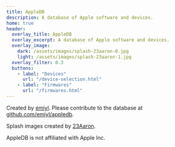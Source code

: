 ```yaml
---
title: AppleDB
description: A database of Apple software and devices.
home: true
header:
  overlay_title: AppleDB
  overlay_excerpt: A database of Apple software and devices.
  overlay_image:
    dark: /assets/images/splash-23aaron-0.jpg
    light: /assets/images/splash-23aaron-1.jpg
  overlay_filter: 0.3
  buttons:
    - label: "Devices"
      url: "/device-selection.html"
    - label: "Firmwares"
      url: "/firmwares.html"
---
```


Created by [emiyl](https://twitter.com/emiyl0). Please contribute to the database at [github.com/emiyl/appledb](https://github.com/emiyl/appledb).

Splash images created by [23Aaron](https://twitter.com/23Aaron_).

AppleDB is not affiliated with Apple Inc.